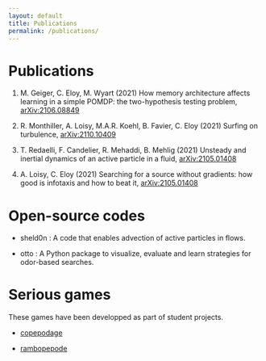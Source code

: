```yaml
---
layout: default
title: Publications
permalink: /publications/
---
```


# Publications

1. M. Geiger, C. Eloy, M. Wyart (2021) How memory architecture affects learning in a simple POMDP: the two-hypothesis testing problem, <a href="https://arxiv.org/abs/2106.08849">arXiv:2106.08849</a>

2. R. Monthiller, A. Loisy, M.A.R. Koehl, B. Favier, C. Eloy (2021) Surfing on turbulence, <a href="https://arxiv.org/abs/2110.10409">arXiv:2110.10409</a>

3. T. Redaelli, F. Candelier, R. Mehaddi, B. Mehlig (2021) Unsteady and inertial dynamics of an active particle in a fluid, <a href="https://arxiv.org/abs/2105.01408">arXiv:2105.01408</a>

4. A. Loisy, C. Eloy (2021) Searching for a source without gradients: how good is infotaxis and how to beat it, <a href="https://arxiv.org/abs/2112.10861">arXiv:2105.01408</a>


# Open-source codes

* sheld0n <a href="http://github.com/c0pep0d/sheld0n" title="Github: sheld0n"><span class="icon-github-circled"></span></a>: A code that enables advection of active particles in flows.

* otto <a href="http://github.com/c0pep0d/otto" title="Github: otto"><span class="icon-github-circled"></span></a>: A Python package to visualize, evaluate and learn strategies for odor-based searches.

# Serious games

These games have been developped as part of student projects.

* <a href="https://milhouzer.itch.io/copepodage" title="itch: copepodage">copepodage</a>

* <a href="https://copepode.itch.io/rambopepode" title="itch: rambopepode">rambopepode</a>

